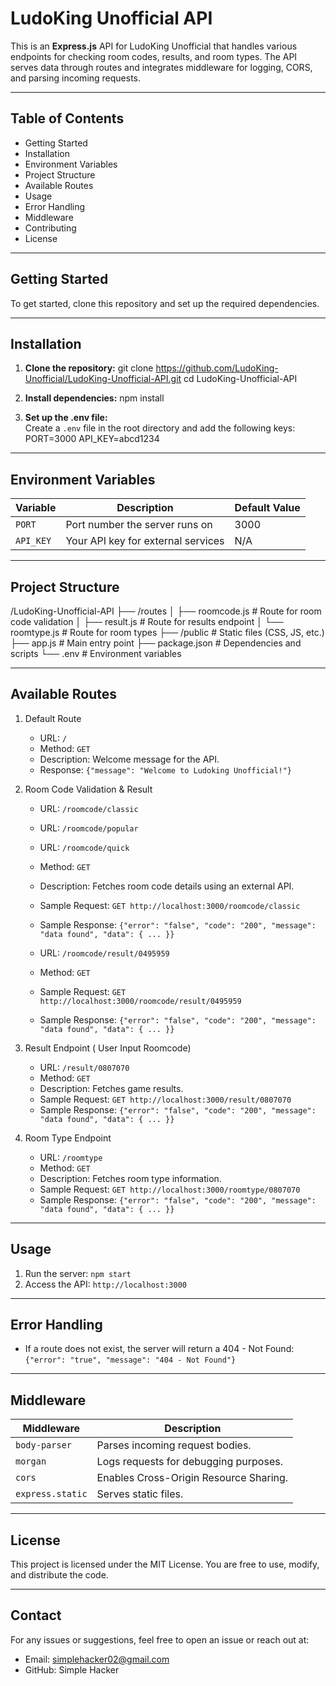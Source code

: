 # LudoKing Unofficial API

This is an **Express.js** API for LudoKing Unofficial that handles various endpoints for checking room codes, results, and room types. The API serves data through routes and integrates middleware for logging, CORS, and parsing incoming requests.

---

## **Table of Contents**
- Getting Started
- Installation
- Environment Variables
- Project Structure
- Available Routes
- Usage
- Error Handling
- Middleware
- Contributing
- License

---

## **Getting Started**
To get started, clone this repository and set up the required dependencies.

---

## **Installation**

1. **Clone the repository:**
   git clone https://github.com/LudoKing-Unofficial/LudoKing-Unofficial-API.git
   cd LudoKing-Unofficial-API

2. **Install dependencies:**
   npm install

3. **Set up the .env file:**  
   Create a `.env` file in the root directory and add the following keys:
   PORT=3000
   API_KEY=abcd1234

---

## **Environment Variables**

Variable  | Description                      | Default Value
----------| --------------------------------- | -------------
`PORT`    | Port number the server runs on    | 3000
`API_KEY` | Your API key for external services | N/A

---

## **Project Structure**

/LudoKing-Unofficial-API
├── /routes
│   ├── roomcode.js      # Route for room code validation
│   ├── result.js        # Route for results endpoint
│   └── roomtype.js      # Route for room types
├── /public              # Static files (CSS, JS, etc.)
├── app.js               # Main entry point
├── package.json         # Dependencies and scripts
└── .env                 # Environment variables

---

## **Available Routes**

1. Default Route
   - URL: `/`
   - Method: `GET`
   - Description: Welcome message for the API.
   - Response: `{"message": "Welcome to Ludoking Unofficial!"}`

2. Room Code Validation & Result
   - URL: `/roomcode/classic`
   - URL: `/roomcode/popular`
   - URL: `/roomcode/quick`
   - Method: `GET`
   - Description: Fetches room code details using an external API.
   - Sample Request: `GET http://localhost:3000/roomcode/classic`
   - Sample Response: `{"error": "false", "code": "200", "message": "data found", "data": { ... }}`

   - URL: `/roomcode/result/0495959` 
   - Method: `GET`
   - Sample Request: `GET http://localhost:3000/roomcode/result/0495959`
   - Sample Response: `{"error": "false", "code": "200", "message": "data found", "data": { ... }}`


3. Result Endpoint ( User Input Roomcode)
   - URL: `/result/0807070`
   - Method: `GET`
   - Description: Fetches game results.
   - Sample Request: `GET http://localhost:3000/result/0807070`
   - Sample Response: `{"error": "false", "code": "200", "message": "data found", "data": { ... }}`


4. Room Type Endpoint
   - URL: `/roomtype`
   - Method: `GET`
   - Description: Fetches room type information.
   - Sample Request: `GET http://localhost:3000/roomtype/0807070`
   - Sample Response: `{"error": "false", "code": "200", "message": "data found", "data": { ... }}`


---

## **Usage**

1. Run the server: `npm start`
2. Access the API: `http://localhost:3000`

---

## **Error Handling**

- If a route does not exist, the server will return a 404 - Not Found:
  `{"error": "true", "message": "404 - Not Found"}`

---

## **Middleware**

Middleware       | Description
-----------------| --------------------------------------
`body-parser`    | Parses incoming request bodies.
`morgan`         | Logs requests for debugging purposes.
`cors`           | Enables Cross-Origin Resource Sharing.
`express.static` | Serves static files.

---

## **License**

This project is licensed under the MIT License. You are free to use, modify, and distribute the code.

---

## **Contact**

For any issues or suggestions, feel free to open an issue or reach out at:
- Email: simplehacker02@gmail.com
- GitHub: Simple Hacker
